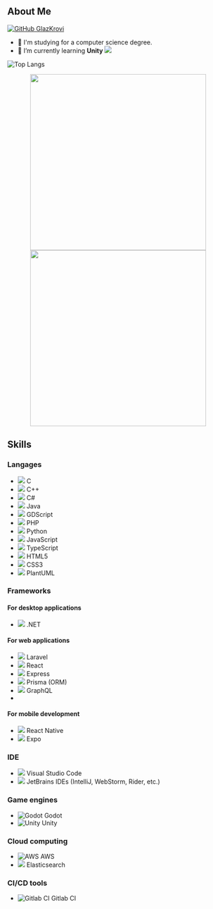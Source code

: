 ## About Me

[![GitHub GlazKrovi](https://img.shields.io/github/followers/GlazKrovi?label=follow&style=social)](https://github.com/GlazKrovi)

- 🔭 I'm studying for a computer science degree.
- 🌱 I’m currently learning **Unity** ![](https://img.shields.io/badge/Unity-100000?style=flat&logo=unity&logoColor=white)

![Top Langs](https://github-readme-stats.vercel.app/api/top-langs/?username=GlazKrovi&layout=compact&theme=dark&hide_border=true)

<p align="center">
  <img src="https://github-readme-stats.vercel.app/api?username=GlazKrovi&show_icons=true&theme=bear" width="400">
  <img src="https://github-readme-streak-stats.herokuapp.com?user=GlazKrovi&theme=dark&hide_border=true" width="400">
</p>

## Skills

### Langages

- ![](https://api.iconify.design/devicon:c.svg) C
- ![](https://api.iconify.design/devicon:cplusplus.svg) C++
- ![](https://api.iconify.design/devicon:csharp.svg) C#
- ![](https://api.iconify.design/devicon:java-wordmark.svg) Java
- ![](https://api.iconify.design/vscode-icons:file-type-gdscript.svg) GDScript
- ![](https://api.iconify.design/devicon:php.svg) PHP
- ![](https://api.iconify.design/devicon:python-wordmark.svg) Python
- ![](https://api.iconify.design/devicon:javascript.svg) JavaScript
- ![](https://api.iconify.design/devicon:typescript.svg) TypeScript
- ![](https://api.iconify.design/devicon:html5-wordmark.svg) HTML5
- ![](https://api.iconify.design/devicon:css3-wordmark.svg) CSS3
- ![](https://api.iconify.design/vscode-icons:file-type-plantuml.svg) PlantUML

### Frameworks

#### For desktop applications

- ![](https://api.iconify.design/devicon:dotnetcore.svg) .NET

#### For web applications

- ![](https://api.iconify.design/devicon:laravel-wordmark.svg) Laravel
- ![](https://api.iconify.design/devicon:react-wordmark.svg) React
- ![](https://api.iconify.design/devicon:express-wordmark.svg) Express
- ![](https://api.iconify.design/devicon:prisma-wordmark.svg) Prisma (ORM)
- ![](https://api.iconify.design/logos:graphql.svg) GraphQL
- 

#### For mobile development

- ![](https://api.iconify.design/devicon:react.svg) React Native
- ![](https://api.iconify.design/logos:expo.svg) Expo

### IDE

- ![](https://api.iconify.design/devicon:vscode-wordmark.svg) Visual Studio Code
- ![](https://api.iconify.design/logos:jetbrains.svg) JetBrains IDEs (IntelliJ, WebStorm, Rider, etc.)

### Game engines

- ![Godot](https://api.iconify.design/logos:godot.svg) Godot
- ![Unity](https://api.iconify.design/logos:unity.svg) Unity

### Cloud computing

- ![AWS](https://api.iconify.design/logos:aws.svg) AWS
- ![](https://api.iconify.design/logos:elasticsearch.svg) Elasticsearch

### CI/CD tools

- ![Gitlab CI](https://api.iconify.design/logos:gitlab.svg) Gitlab CI
